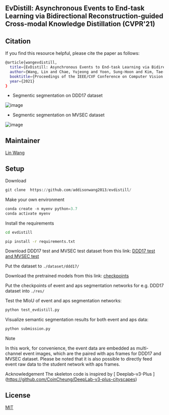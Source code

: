 ## EvDistill: Asynchronous Events to End-task Learning via Bidirectional Reconstruction-guided Cross-modal Knowledge Distillation (CVPR'21)

## Citation
If you find this resource helpful, please cite the paper as follows:

```bash
@article{wangevdistill,
  title={EvDistill: Asynchronous Events to End-task Learning via Bidirectional Reconstruction-guided Cross-modal Knowledge Distillation},
  author={Wang, Lin and Chae, Yujeong and Yoon, Sung-Hoon and Kim, Tae-Kyun and Yoon, Kuk-Jin},
  booktitle={Proceedings of the IEEE/CVF Conference on Computer Vision and Pattern Recognition},
  year={2021}
}
```
* Segmentic segmentation on DDD17 dataset

![image](https://user-images.githubusercontent.com/79432299/118368456-1df61b00-b5dd-11eb-87a7-54a1714628f9.png)

* Segmentic segmentation on MVSEC dataset

![image](https://user-images.githubusercontent.com/79432299/118368521-5a297b80-b5dd-11eb-8a98-b38c9879f014.png)

## Maintainer
[Lin Wang](https://sites.google.com/site/addisionlinwang/products-services?authuser=0)


## Setup

Download 

``` python
git clone  https://github.com/addisonwang2013/evdistill/
```

Make your own environment

```python
conda create -n myenv python=3.7
conda activate myenv
```

Install the requirements

```bash
cd evdistill

pip install -r requirements.txt
```

Download DDD17 test and MVSEC test dataset from this link: [DDD17 test and MVSEC test](https://sites.google.com/site/addisionlinwang/products-services?authuser=0)

Put the dataset to `./dataset/ddd17/`

Download the pretrained models from this link: [checkpoints](https://sites.google.com/site/addisionlinwang/products-services?authuser=0)

Put the checkpoints of event and aps segmentation networks for e.g. DDD17 dataset into `./res/`

Test the MIoU of event and aps segmentation networks:

```python
python test_evdistill.py
```

Visualize semantic segmentation results for both event and aps data:

```python
python submission.py
```

Note 

In this work, for convenience, the event data are embedded as multi-channel event images, which are the paired with aps frames for DDD17 and MVSEC dataset. Please be noted that it is also possible to directly feed event raw data to the student network with aps frames.

Acknowledgement
The skeleton code is inspired by [ Deeplab-v3-Plus ] (https://github.com/CoinCheung/DeepLab-v3-plus-cityscapes)

## License
[MIT](https://choosealicense.com/licenses/mit/)


